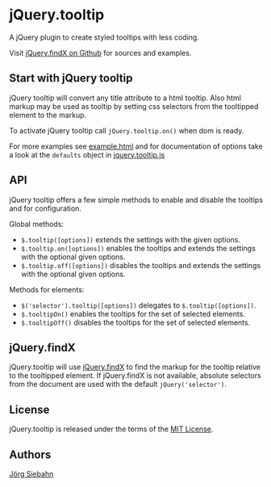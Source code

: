 jQuery.tooltip
==============

A jQuery plugin to create styled tooltips with less coding.

Visit [jQuery.findX on Github](https://github.com/jsiebahn/jquery-tooltip) for sources and examples.


Start with jQuery tooltip
-------------------------

jQuery tooltip will convert any title attribute to a html tooltip. Also html markup may be used as
tooltip by setting css selectors from the tooltipped element to the markup.

To activate jQuery tooltip call ```jQuery.tooltip.on()``` when dom is ready.

For more examples see
[example.html](https://github.com/jsiebahn/jquery-tooltip/example/example.html) and for
documentation of options take a look at the ```defaults``` object in
[jquery.tooltip.js](https://github.com/jsiebahn/jquery-tooltip/src/jquery.tooltip.js)


API
---

jQuery tooltip offers a few simple methods to enable and disable the tooltips and for configuration.

Global methods:

* ```$.tooltip([options])``` extends the settings with the given options.
* ```$.tooltip.on([options])``` enables the tooltips and extends the settings with the optional
  given options.
* ```$.tooltip.off([options])``` disables the tooltips and extends the settings with the optional
  given options.

Methods for elements:

* ```$('selector').tooltip([options])``` delegates to ```$.tooltip([options])```.
* ```$.tooltipOn()``` enables the tooltips for the set of selected elements.
* ```$.tooltipOff()``` disables the tooltips for the set of selected elements.


jQuery.findX
------------

jQuery.tooltip will use [jQuery.findX](https://github.com/jsiebahn/jquery-findx) to find the markup
for the tooltip relative to the tooltipped element. If jQuery.findX is not available, absolute
selectors from the document are used with the default ```jQuery('selector')```.


License
-------

jQuery.tooltip is released under the terms of the [MIT License](LICENSE).


Authors
-------

[Jörg Siebahn](https://github.com/jsiebahn)
